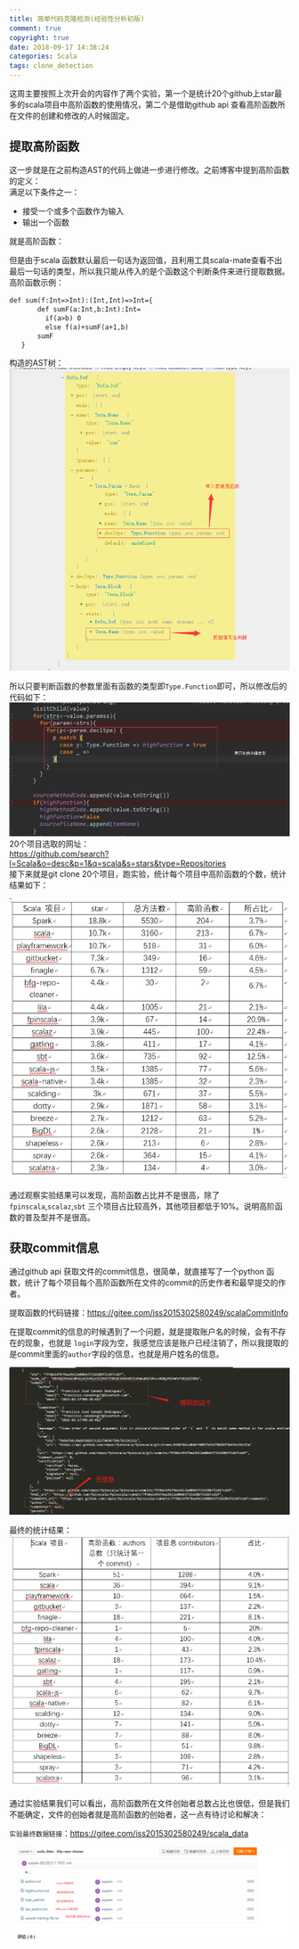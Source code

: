 ```yaml
---
title: 简单代码克隆检测(经验性分析初版)
comment: true
copyright: true
date: 2018-09-17 14:38:24
categories: Scala
tags: clone_detection
---
```


这周主要按照上次开会的内容作了两个实验，第一个是统计20个github上star最多的scala项目中高阶函数的使用情况，第二个是借助github api 查看高阶函数所在文件的创建和修改的人时候固定。   

<!--more-->

## 提取高阶函数   

这一步就是在之前构造AST的代码上做进一步进行修改。之前博客中提到高阶函数的定义：   
满足以下条件之一：   
* 接受一个或多个函数作为输入  
* 输出一个函数    

就是高阶函数：   

但是由于scala 函数默认最后一句话为返回值，且利用工具scala-mate查看不出最后一句话的类型，所以我只能从传入的是个函数这个判断条件来进行提取数据。  
高阶函数示例：     
```
def sum(f:Int=>Int):(Int,Int)=>Int={
       def sumF(a:Int,b:Int):Int=
         if(a>b) 0
         else f(a)+sumF(a+1,b)
       sumF
   }
```
构造的AST树：   
![图片描述](/images/133.png)  

所以只要判断函数的参数里面有函数的类型即`Type.Function`即可，所以修改后的代码如下：  
![图片描述](/images/134.png)  
20个项目选取的网址：  
https://github.com/search?l=Scala&o=desc&p=1&q=scala&s=stars&type=Repositories  
接下来就是git clone 20个项目，跑实验，统计每个项目中高阶函数的个数，统计结果如下：  



![图片描述](/images/135.png)   

通过观察实验结果可以发现，高阶函数占比并不是很高，除了`fpinscala`,`scalaz`,`sbt` 三个项目占比较高外，其他项目都低于10%。说明高阶函数的普及型并不是很高。   

## 获取commit信息  

通过github api 获取文件的commit信息，很简单，就直接写了一个python 函数，统计了每个项目每个高阶函数所在文件的commit的历史作者和最早提交的作者。   

提取函数的代码链接：https://gitee.com/iss2015302580249/scalaCommitInfo  

在提取commit的信息的时候遇到了一个问题，就是提取账户名的时候，会有不存在的现象，也就是  `login`字段为空，我感觉应该是账户已经注销了，所以我提取的是commit里面的`author`字段的信息，也就是用户姓名的信息。   

![图片描述](/images/136.png)   

最终的统计结果：   
![图片描述](/images/137.png)   

通过实验结果我们可以看出，高阶函数所在文件创始者总数占比也很低，但是我们不能确定，文件的创始者就是高阶函数的创始者，这一点有待讨论和解决：    

`实验最终数据链接`：https://gitee.com/iss2015302580249/scala_data 

![图片描述](/images/138.png) 
